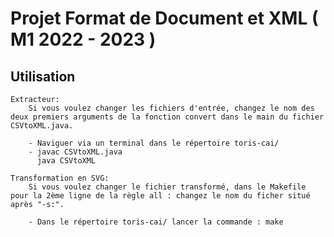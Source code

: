 # Projet Format de Document et XML ( M1 2022 - 2023 )
## Utilisation

    Extracteur:
        Si vous voulez changer les fichiers d'entrée, changez le nom des deux premiers arguments de la fonction convert dans le main du fichier CSVtoXML.java.

        - Naviguer via un terminal dans le répertoire toris-cai/
        - javac CSVtoXML.java
          java CSVtoXML
    
    Transformation en SVG:
        Si vous voulez changer le fichier transformé, dans le Makefile pour la 2ème ligne de la règle all : changez le nom du ficher situé après "-s:".

        - Dans le répertoire toris-cai/ lancer la commande : make


